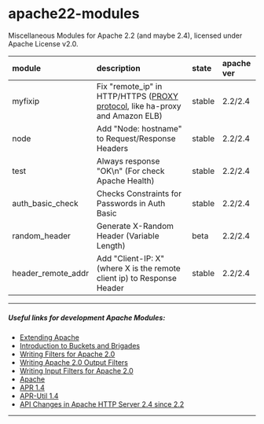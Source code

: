 # apache22-modules

Miscellaneous Modules for Apache 2.2 (and maybe 2.4), licensed under Apache License v2.0.

| module  | description | state | apache ver |
| :------ | :---------- | :---- | :--------- |
| myfixip | Fix "remote_ip" in HTTP/HTTPS ([PROXY protocol](http://www.haproxy.org/download/1.5/doc/proxy-protocol.txt), like ha-proxy and Amazon ELB) | stable | 2.2/2.4 |
| node    | Add "Node: hostname" to Request/Response Headers | stable | 2.2/2.4 |
| test    | Always response "OK\n" (For check Apache Health) | stable | 2.2/2.4 |
| auth_basic_check | Checks Constraints for Passwords in Auth Basic | stable | 2.2/2.4 |
| random_header | Generate X-Random Header (Variable Length) | beta | 2.2/2.4 |
| header_remote_addr | Add "Client-IP: X" (where X is the remote client ip) to Response Header | stable | 2.2/2.4 |


---

##### Useful links for development Apache Modules:

- [Extending Apache](http://www.fmc-modeling.org/category/projects/apache/amp/3_3Extending_Apache.html)
- [Introduction to Buckets and Brigades](http://www.apachetutor.org/dev/brigades)
- [Writing Filters for Apache 2.0](http://www.onlamp.com/pub/a/apache/2001/08/23/apache_2.html)
- [Writing Apache 2.0 Output Filters](http://www.onlamp.com/pub/a/apache/2001/09/13/apache_2.html)
- [Writing Input Filters for Apache 2.0](http://www.onlamp.com/pub/a/apache/2001/09/20/apache_2.html)
- [Apache](http://ci.apache.org/projects/httpd/trunk/doxygen/modules.html)
- [APR 1.4](http://apr.apache.org/docs/apr/1.4/modules.html)
- [APR-Util 1.4](http://apr.apache.org/docs/apr-util/1.4/modules.htm)
- [API Changes in Apache HTTP Server 2.4 since 2.2](http://httpd.apache.org/docs/2.4/developer/new_api_2_4.html)

---
